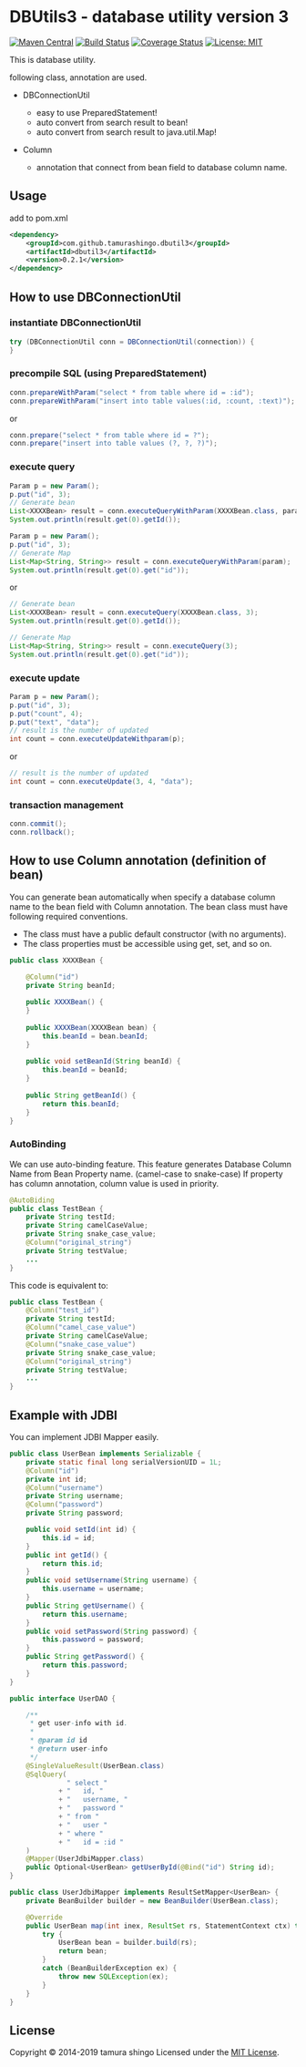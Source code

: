 DBUtils3  - database utility version 3
======================================

[![Maven Central](https://maven-badges.herokuapp.com/maven-central/com.github.tamurashingo.dbutil3/dbutil3/badge.svg)](https://maven-badges.herokuapp.com/maven-central/com.github.tamurashingo.dbutil3/dbutil3)
[![Build Status](https://travis-ci.org/tamurashingo/dbutils3.svg?branch=master)](https://travis-ci.org/tamurashingo/dbutils3)
[![Coverage Status](https://coveralls.io/repos/tamurashingo/dbutils3/badge.svg?branch=master&service=github)](https://coveralls.io/github/tamurashingo/dbutils3?branch=master)
[![License: MIT](http://img.shields.io/badge/license-MIT-blue.svg)](LICENSE)

This is database utility.

following class, annotation are used.

- DBConnectionUtil
  - easy to use PreparedStatement!
  - auto convert from search result to bean!
  - auto convert from search result to java.util.Map!

- Column
  - annotation that connect from bean field to database column name.


Usage
-----
add to pom.xml

```xml
<dependency>
    <groupId>com.github.tamurashingo.dbutil3</groupId>
    <artifactId>dbutil3</artifactId>
    <version>0.2.1</version>
</dependency>
```


How to use DBConnectionUtil
---------------------------
### instantiate DBConnectionUtil ###


```java
try (DBConnectionUtil conn = DBConnectionUtil(connection)) {
}
```


### precompile SQL (using PreparedStatement) ###

```java
conn.prepareWithParam("select * from table where id = :id");
conn.prepareWithParam("insert into table values(:id, :count, :text)");
```

or

```java
conn.prepare("select * from table where id = ?");
conn.prepare("insert into table values (?, ?, ?)");
```

### execute query ###

```java
Param p = new Param();
p.put("id", 3);
// Generate bean
List<XXXXBean> result = conn.executeQueryWithParam(XXXXBean.class, param);
System.out.println(result.get(0).getId());

Param p = new Param();
p.put("id", 3);
// Generate Map
List<Map<String, String>> result = conn.executeQueryWithParam(param);
System.out.println(result.get(0).get("id"));
```

or

```java
// Generate bean
List<XXXXBean> result = conn.executeQuery(XXXXBean.class, 3);
System.out.println(result.get(0).getId());

// Generate Map
List<Map<String, String>> result = conn.executeQuery(3);
System.out.println(result.get(0).get("id"));
```


### execute update ###

```java
Param p = new Param();
p.put("id", 3);
p.put("count", 4);
p.put("text", "data");
// result is the number of updated
int count = conn.executeUpdateWithparam(p);
```

or

```java
// result is the number of updated
int count = conn.executeUpdate(3, 4, "data");
```

### transaction management ###

```java
conn.commit();
conn.rollback();
```



How to use Column annotation (definition of bean)
-------------------------------------------------
You can generate bean automatically when specify a database column name
to the bean field with Column annotation.
The bean class must have following required conventions.

- The class must have a public default constructor (with no arguments).
- The class properties must be accessible using get, set, and so on.

```java
public class XXXXBean {

    @Column("id")
    private String beanId;
    
    public XXXXBean() {
    }
    
    public XXXXBean(XXXXBean bean) {
        this.beanId = bean.beanId;
    }
    
    public void setBeanId(String beanId) {
        this.beanId = beanId;
    }
    
    public String getBeanId() {
        return this.beanId;
    }
}
```

### AutoBinding ###
We can use auto-binding feature.
This feature generates Database Column Name from Bean Property name. (camel-case to snake-case)
If property has column annotation, column value is used in priority.


```java
@AutoBiding
public class TestBean {
    private String testId;
    private String camelCaseValue;
    private String snake_case_value;
    @Column("original_string")
    private String testValue;
    ...
}
```

This code is equivalent to:

```java
public class TestBean {
    @Column("test_id")
    private String testId;
    @Column("camel_case_value")
    private String camelCaseValue;
    @Column("snake_case_value")
    private String snake_case_value;
    @Column("original_string")
    private String testValue;
    ...
}
```


Example with JDBI
-----------------
You can implement JDBI Mapper easily.

```java
public class UserBean implements Serializable {
    private static final long serialVersionUID = 1L;
    @Column("id")
    private int id;
    @Column("username")
    private String username;
    @Column("password")
    private String password;

    public void setId(int id) {
        this.id = id;
    }
    public int getId() {
        return this.id;
    }
    public void setUsername(String username) {
        this.username = username;
    }
    public String getUsername() {
        return this.username;
    }
    public void setPassword(String password) {
        this.password = password;
    }
    public String getPassword() {
        return this.password;
    }
}

public interface UserDAO {

    /**
     * get user-info with id.
     *
     * @param id id
     * @return user-info
     */
    @SingleValueResult(UserBean.class)
    @SqlQuery(
              " select "
            + "   id, "
            + "   username, "
            + "   password "
            + " from "
            + "   user "
            + " where "
            + "   id = :id "
    )
    @Mapper(UserJdbiMapper.class)
    public Optional<UserBean> getUserById(@Bind("id") String id);
}

public class UserJdbiMapper implements ResultSetMapper<UserBean> {
    private BeanBuilder builder = new BeanBuilder(UserBean.class);

    @Override
    public UserBean map(int inex, ResultSet rs, StatementContext ctx) throws SQLExcetion {
        try {
            UserBean bean = builder.build(rs);
            return bean;
        }
        catch (BeanBuilderException ex) {
            throw new SQLException(ex);
        }
    }
}

```


License
-------
Copyright &copy; 2014-2019 tamura shingo
Licensed under the [MIT License][MIT].

[MIT]: http://www.opensource.org/licenses/mit-license.php


